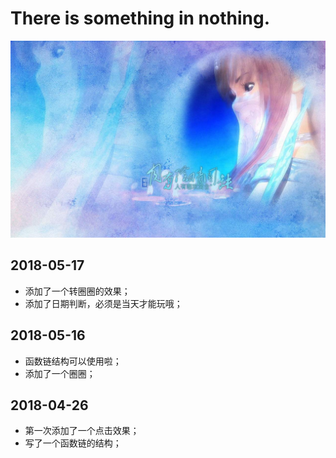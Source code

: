 # There is something in nothing.
<p align='center'>
<img src='contents/images/nothing_bg.png'>
</p>

## 2018-05-17
  * 添加了一个转圈圈的效果；
  * 添加了日期判断，必须是当天才能玩哦；

## 2018-05-16
  * 函数链结构可以使用啦；
  * 添加了一个圈圈；

## 2018-04-26
  * 第一次添加了一个点击效果；
  * 写了一个函数链的结构；

